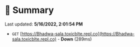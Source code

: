 # 📖 Summary
Last updated: **5/16/2022, 2:01:54 PM**

- `GET` [https://Bhadwa-sala.toxicblte.repl.co](https://Bhadwa-sala.toxicblte.repl.co) - **Down** (289ms)

